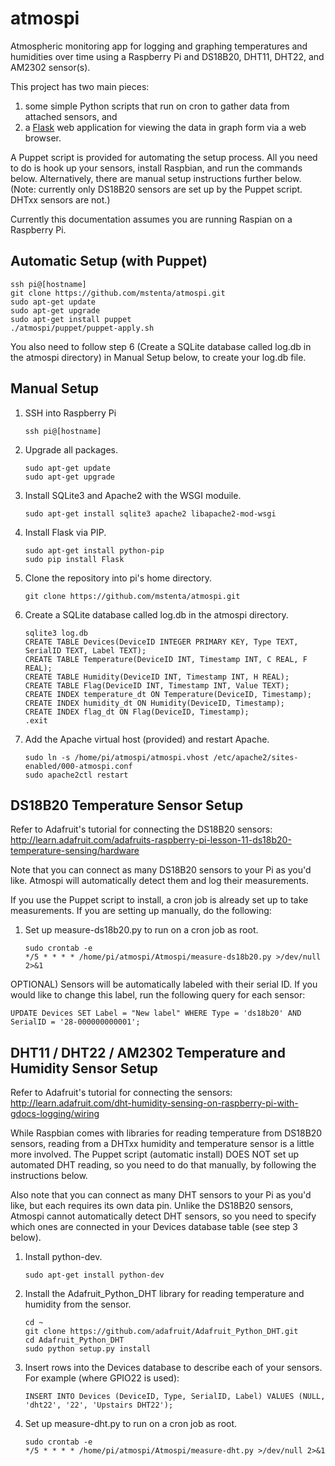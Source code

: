atmospi
=======

Atmospheric monitoring app for logging and graphing temperatures and humidities
over time using a Raspberry Pi and DS18B20, DHT11, DHT22, and AM2302 sensor(s).

This project has two main pieces:

1. some simple Python scripts that run on cron to gather data from attached
   sensors, and
2. a [Flask](http://flask.pocoo.org) web application for viewing the data in
   graph form via a web browser.

A Puppet script is provided for automating the setup process. All you need to
do is hook up your sensors, install Raspbian, and run the commands below.
Alternatively, there are manual setup instructions further below. (Note:
currently only DS18B20 sensors are set up by the Puppet script. DHTxx sensors
are not.)

Currently this documentation assumes you are running Raspian on a Raspberry Pi.

Automatic Setup (with Puppet)
-------------------------------

    ssh pi@[hostname]
    git clone https://github.com/mstenta/atmospi.git
    sudo apt-get update
    sudo apt-get upgrade
    sudo apt-get install puppet
    ./atmospi/puppet/puppet-apply.sh

You also need to follow step 6 (Create a SQLite database called log.db in the
atmospi directory) in Manual Setup below, to create your log.db file.

Manual Setup
------------

1) SSH into Raspberry Pi

    ```
    ssh pi@[hostname]
    ```

2) Upgrade all packages.

    ```
    sudo apt-get update
    sudo apt-get upgrade
    ```

3) Install SQLite3 and Apache2 with the WSGI moduile.

     ```
   sudo apt-get install sqlite3 apache2 libapache2-mod-wsgi
    ```

4) Install Flask via PIP.

    ```
    sudo apt-get install python-pip
    sudo pip install Flask
    ```

5) Clone the repository into pi's home directory.

    ```
    git clone https://github.com/mstenta/atmospi.git
    ```

6) Create a SQLite database called log.db in the atmospi directory.

    ```
    sqlite3 log.db
    CREATE TABLE Devices(DeviceID INTEGER PRIMARY KEY, Type TEXT, SerialID TEXT, Label TEXT);
    CREATE TABLE Temperature(DeviceID INT, Timestamp INT, C REAL, F REAL);
    CREATE TABLE Humidity(DeviceID INT, Timestamp INT, H REAL);
    CREATE TABLE Flag(DeviceID INT, Timestamp INT, Value TEXT);
    CREATE INDEX temperature_dt ON Temperature(DeviceID, Timestamp);
    CREATE INDEX humidity_dt ON Humidity(DeviceID, Timestamp);
    CREATE INDEX flag_dt ON Flag(DeviceID, Timestamp);
    .exit
    ```

7) Add the Apache virtual host (provided) and restart Apache.

    ```
    sudo ln -s /home/pi/atmospi/atmospi.vhost /etc/apache2/sites-enabled/000-atmospi.conf
    sudo apache2ctl restart
    ```

DS18B20 Temperature Sensor Setup
--------------------------------

Refer to Adafruit's tutorial for connecting the DS18B20 sensors:
http://learn.adafruit.com/adafruits-raspberry-pi-lesson-11-ds18b20-temperature-sensing/hardware

Note that you can connect as many DS18B20 sensors to your Pi as you'd like.
Atmospi will automatically detect them and log their measurements.

If you use the Puppet script to install, a cron job is already set up to take
measurements. If you are setting up manually, do the following:

1) Set up measure-ds18b20.py to run on a cron job as root.

    ```
    sudo crontab -e
    */5 * * * * /home/pi/atmospi/Atmospi/measure-ds18b20.py >/dev/null 2>&1
    ```

OPTIONAL) Sensors will be automatically labeled with their serial ID. If you
would like to change this label, run the following query for each sensor:

    UPDATE Devices SET Label = "New label" WHERE Type = 'ds18b20' AND SerialID = '28-000000000001';

DHT11 / DHT22 / AM2302 Temperature and Humidity Sensor Setup
------------------------------------------------------------

Refer to Adafruit's tutorial for connecting the sensors:
http://learn.adafruit.com/dht-humidity-sensing-on-raspberry-pi-with-gdocs-logging/wiring

While Raspbian comes with libraries for reading temperature from DS18B20
sensors, reading from a DHTxx humidity and temperature sensor is a little more
involved. The Puppet script (automatic install) DOES NOT set up automated DHT
reading, so you need to do that manually, by following the instructions below.

Also note that you can connect as many DHT sensors to your Pi as you'd like,
but each requires its own data pin. Unlike the DS18B20 sensors, Atmospi cannot
automatically detect DHT sensors, so you need to specify which ones are
connected in your Devices database table (see step 3 below).

1) Install python-dev.

    ```
    sudo apt-get install python-dev
    ```

2) Install the Adafruit_Python_DHT library for reading temperature and humidity
   from the sensor.

    ```
    cd ~
    git clone https://github.com/adafruit/Adafruit_Python_DHT.git
    cd Adafruit_Python_DHT
    sudo python setup.py install
    ```

3) Insert rows into the Devices database to describe each of your sensors. For
   example (where GPIO22 is used):

    ```
    INSERT INTO Devices (DeviceID, Type, SerialID, Label) VALUES (NULL, 'dht22', '22', 'Upstairs DHT22');
    ```

4) Set up measure-dht.py to run on a cron job as root.

    ```
    sudo crontab -e
    */5 * * * * /home/pi/atmospi/Atmospi/measure-dht.py >/dev/null 2>&1
    ```

